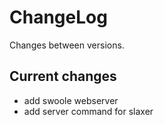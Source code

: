 # ChangeLog

Changes between versions.

## Current changes

* add swoole webserver
* add server command for slaxer

